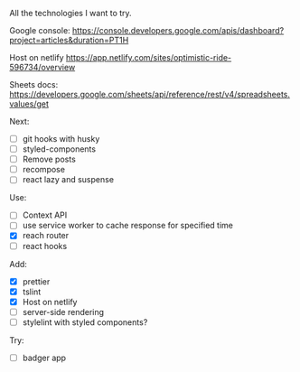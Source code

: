 All the technologies I want to try.

Google console:
https://console.developers.google.com/apis/dashboard?project=articles&duration=PT1H

Host on netlify
https://app.netlify.com/sites/optimistic-ride-596734/overview

Sheets docs:
https://developers.google.com/sheets/api/reference/rest/v4/spreadsheets.values/get

Next:

- [ ] git hooks with husky
- [ ] styled-components
- [ ] Remove posts
- [ ] recompose
- [ ] react lazy and suspense

Use:

- [ ] Context API
- [ ] use service worker to cache response for specified time
- [x] reach router
- [ ] react hooks

Add:

- [x] prettier
- [x] tslint
- [x] Host on netlify
- [ ] server-side rendering
- [ ] stylelint with styled components?

Try:

- [ ] badger app
